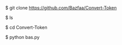 $ git clone https://github.com/Bazfaa/Convert-Token





$ ls





$ cd Convert-Token





$ python bas.py
